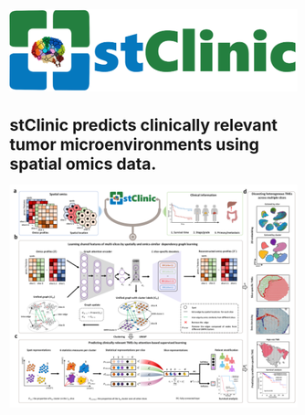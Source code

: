 
![image](https://github.com/JunjieXia14/stClinic/blob/main/image/stClinic_logo.png)

# stClinic predicts clinically relevant tumor microenvironments using spatial omics data.

![image](https://github.com/JunjieXia14/stClinic/blob/main/image/Overview.png)
